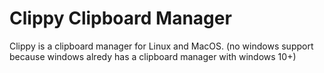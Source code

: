 # Clippy Clipboard Manager
Clippy is a clipboard manager for Linux and MacOS. (no windows support because windows alredy has a clipboard manager with windows 10+)